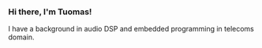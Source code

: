 ### Hi there, I'm Tuomas!

I have a background in audio DSP and embedded programming in telecoms domain.
